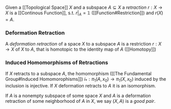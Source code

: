 Given a [[Topological Space]] $X$ and a subspace $A\subseteq X$ a *retraction* $r:X\rightarrow X$ is a [[Continous Function]], s.t. $r|_A = \mathbb{1}$ ([[Function#Restriction]]) and $r(X) = A$. 

### Deformation Retraction

A *deformation retraction* of a space $X$ to a subspace $A$ is a restriction $r:X\rightarrow X$ of $X$ to $A$, that is homotopic to the identity map of $A$ ([[Homotopy]])

### Induced Homomorphisms of Retractions

If $X$ retracts to a subspace $A$, the homomorphism ([[The Fundamental Group#Induced Homomorophisms]]) $i_*:\pi_1(A,x_0)\rightarrow \pi_1(X,x_0)$ induced by the inclusion is injective.
If $X$ deformation retracts to $A$ it is an isomorphism.

If $A$ is a nonempty subspace of some space $X$ and $A$ is a deformation retraction of some neighborhood of $A$ in $X$, we say $(X,A)$ is a *good pair*.